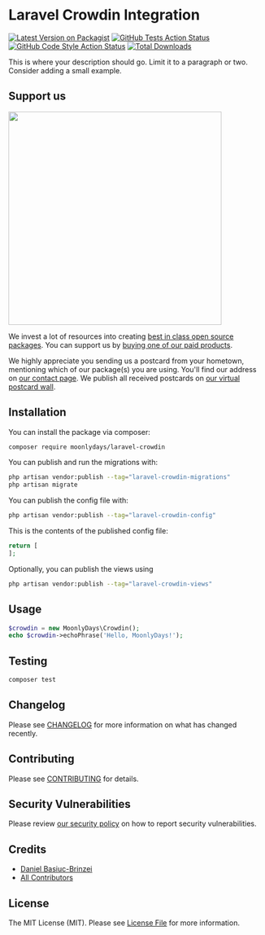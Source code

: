 # Laravel Crowdin Integration

[![Latest Version on Packagist](https://img.shields.io/packagist/v/moonlydays/laravel-crowdin.svg?style=flat-square)](https://packagist.org/packages/moonlydays/laravel-crowdin)
[![GitHub Tests Action Status](https://img.shields.io/github/actions/workflow/status/moonlydays/laravel-crowdin/run-tests.yml?branch=main&label=tests&style=flat-square)](https://github.com/moonlydays/laravel-crowdin/actions?query=workflow%3Arun-tests+branch%3Amain)
[![GitHub Code Style Action Status](https://img.shields.io/github/actions/workflow/status/moonlydays/laravel-crowdin/fix-php-code-style-issues.yml?branch=main&label=code%20style&style=flat-square)](https://github.com/moonlydays/laravel-crowdin/actions?query=workflow%3A"Fix+PHP+code+style+issues"+branch%3Amain)
[![Total Downloads](https://img.shields.io/packagist/dt/moonlydays/laravel-crowdin.svg?style=flat-square)](https://packagist.org/packages/moonlydays/laravel-crowdin)

This is where your description should go. Limit it to a paragraph or two. Consider adding a small example.

## Support us

[<img src="https://github-ads.s3.eu-central-1.amazonaws.com/laravel-crowdin.jpg?t=1" width="419px" />](https://spatie.be/github-ad-click/laravel-crowdin)

We invest a lot of resources into creating [best in class open source packages](https://spatie.be/open-source). You can support us by [buying one of our paid products](https://spatie.be/open-source/support-us).

We highly appreciate you sending us a postcard from your hometown, mentioning which of our package(s) you are using. You'll find our address on [our contact page](https://spatie.be/about-us). We publish all received postcards on [our virtual postcard wall](https://spatie.be/open-source/postcards).

## Installation

You can install the package via composer:

```bash
composer require moonlydays/laravel-crowdin
```

You can publish and run the migrations with:

```bash
php artisan vendor:publish --tag="laravel-crowdin-migrations"
php artisan migrate
```

You can publish the config file with:

```bash
php artisan vendor:publish --tag="laravel-crowdin-config"
```

This is the contents of the published config file:

```php
return [
];
```

Optionally, you can publish the views using

```bash
php artisan vendor:publish --tag="laravel-crowdin-views"
```

## Usage

```php
$crowdin = new MoonlyDays\Crowdin();
echo $crowdin->echoPhrase('Hello, MoonlyDays!');
```

## Testing

```bash
composer test
```

## Changelog

Please see [CHANGELOG](CHANGELOG.md) for more information on what has changed recently.

## Contributing

Please see [CONTRIBUTING](CONTRIBUTING.md) for details.

## Security Vulnerabilities

Please review [our security policy](../../security/policy) on how to report security vulnerabilities.

## Credits

- [Daniel Basiuc-Brinzei](https://github.com/MoonlyDays)
- [All Contributors](../../contributors)

## License

The MIT License (MIT). Please see [License File](LICENSE.md) for more information.
